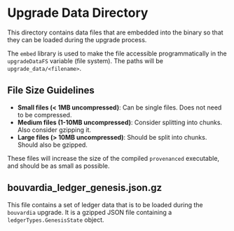 # Upgrade Data Directory

This directory contains data files that are embedded into the binary so that they can be loaded during the upgrade process.

The `embed` library is used to make the file accessible programmatically in the `upgradeDataFS` variable (file system).
The paths will be `upgrade_data/<filename>`.

## File Size Guidelines

- **Small files (< 1MB uncompressed)**: Can be single files. Does not need to be compressed.
- **Medium files (1-10MB uncompressed)**: Consider splitting into chunks. Also consider gzipping it.
- **Large files (> 10MB uncompressed)**: Should be split into chunks. Should also be gzipped.

These files will increase the size of the compiled `provenanced` executable, and should be as small as possible.

## bouvardia_ledger_genesis.json.gz

This file contains a set of ledger data that is to be loaded during the `bouvardia` upgrade.
It is a gzipped JSON file containing a `ledgerTypes.GenesisState` object.

